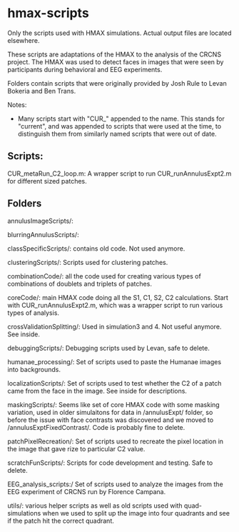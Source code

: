 # hmax-scripts
Only the scripts used with HMAX simulations. Actual output files are located elsewhere.

These scripts are adaptations of the HMAX to the analysis of the CRCNS project. 
The HMAX was used to detect faces in images that were seen by participants during behavioral and EEG experiments.

Folders contain scripts that were originally provided by Josh Rule to Levan Bokeria and Ben Trans. 

Notes:
- Many scripts start with "CUR_" appended to the name. This stands for "current", and was appended to scripts that were used at the time, to distinguish them from similarly named scripts that were out of date.

## Scripts:

CUR_metaRun_C2_loop.m:
A wrapper script to run CUR_runAnnulusExpt2.m for different sized patches.


## Folders

annulusImageScripts/:

blurringAnnulusScripts/:

classSpecificScripts/: 
contains old code. Not used anymore.  

clusteringScripts/:
Scripts used for clustering patches.  

combinationCode/: 
all the code used for creating various types of combinations of doublets and triplets of patches.  

coreCode/:
main HMAX code doing all the S1, C1, S2, C2 calculations. Start with CUR_runAnnulusExpt2.m, which was a wrapper script to run various types of analysis.

crossValidationSplitting/:
Used in simulation3 and 4. Not useful anymore. See inside.


debuggingScripts/:
Debugging scripts used by Levan, safe to delete.


humanae_processing/:
Set of scripts used to paste the Humanae images into backgrounds.

localizationScripts/:
Set of scripts used to test whether the C2 of a patch came from the face in the image. See inside for descriptions.

maskingScripts/:
Seems like set of core HMAX code with some masking variation, used in older simulaitons for data in /annulusExpt/ folder, so before the issue with face contrasts was discovered and we moved to /annulusExptFixedContrast/. Code is probably fine to delete.

patchPixelRecreation/:
Set of scripts used to recreate the pixel location in the image that gave rize to particular C2 value.

scratchFunScripts/:
Scripts for code development and testing. Safe to delete.


EEG_analysis_scripts:/
Set of scripts used to analyze the images from the EEG experiment of CRCNS run by Florence Campana.

utils/:
various helper scripts as well as old scripts used with quad-simulations when we used to split up the image into four quadrants and see if the patch hit the correct quadrant. 
